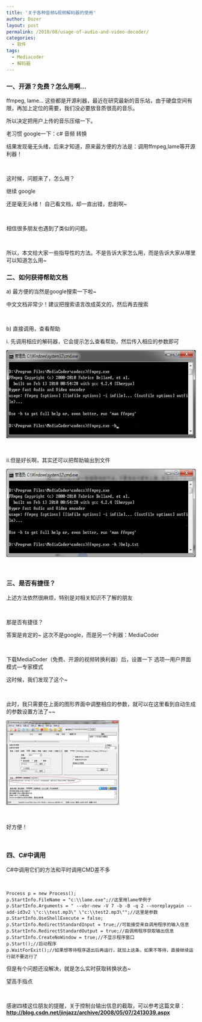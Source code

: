 ```yaml
---
title: '关于各种音频&视频解码器的使用'
author: Dozer
layout: post
permalink: /2010/08/usage-of-audio-and-video-decoder/
categories:
  - 软件
tags:
  - Mediacoder
  - 解码器
---
```


### 一、开源？免费？怎么用啊…

ffmpeg, lame… 这些都是开源利器，最近在研究最新的音乐站，由于硬盘空间有限，再加上定位的需要，我们没必要放音质很高的音乐。

所以决定把用户上传的音乐压缩一下。

老习惯 google一下：c# 音频 转换

结果发现毫无头绪，后来才知道，原来最方便的方法是：调用ffmpeg,lame等开源利器！

&nbsp;

这时候，问题来了，怎么用？

继续 google

还是毫无头绪！ 自己看文档，却一直出错，悲剧啊~

&nbsp;

相信很多朋友也遇到了类似的问题。

&nbsp;

所以，本文给大家一些指导性的方法。不是告诉大家怎么用，而是告诉大家从哪里可以知道怎么用~

<!--more-->

### 二、如何获得帮助文档

a) 最方便的当然是google搜索一下啦~

中文文档非常少！建议把搜索语言改成英文的，然后再去搜索

&nbsp;

b) 直接调用，查看帮助

i. 先调用相应的解码器，它会提示怎么查看帮助，然后传入相应的参数即可

[<img title="cmd1" alt="cmd1" src="/uploads/2011/01/cmd1.png" width="677" height="234" />][1]

&nbsp;

ii.但是好长啊，其实还可以把帮助输出到文件

[<img class="alignnone size-full wp-image-187" title="cmd2" alt="cmd2" src="/uploads/2011/01/cmd2.png" width="677" height="234" />][2]

&nbsp;

### 三、是否有捷径？

上述方法依然很麻烦，特别是对相关知识不了解的朋友

&nbsp;

那是否有捷径？

答案是肯定的~ 这次不是google，而是另一个利器：MediaCoder

&nbsp;

下载MediaCoder（免费、开源的视频转换利器）后，设置一下 选项—用户界面模式—专家模式

这时候，我们发现了这个~

&nbsp;

此时，我只需要在上面的图形界面中调整相应的参数，就可以在这里看到自动生成的参数设置方法了~~

[<img class="alignnone size-medium wp-image-188" title="mediacoder" alt="mediacoder" src="/uploads/2011/01/mediacoder-300x225.png" width="300" height="225" />][3]

&nbsp;

好方便！

&nbsp;

### 四、C#中调用

C#中调用它们的方法和平时调用CMD差不多

&nbsp;

    Process p = new Process();
    p.StartInfo.FileName = "c:\\lame.exe";//这里用lame举例子
    p.StartInfo.Arguments = " --vbr-new -V 7 -b -B -q 2 --noreplaygain --add-id3v2 \"c:\\test.mp3\" \"c:\\test2.mp3\"";//这里是参数
    p.StartInfo.UseShellExecute = false;
    p.StartInfo.RedirectStandardInput = true;//可能接受来自调用程序的输入信息
    p.StartInfo.RedirectStandardOutput = true;//由调用程序获取输出信息
    p.StartInfo.CreateNoWindow = true;//不显示程序窗口
    p.Start();//启动程序
    p.WaitForExit();//如果想等待程序退出后再运行，就加上这条，如果不等待，直接继续运行就不要这行了

但是有个问题还没解决，就是怎么实时获取转换状态~

望高手指点

&nbsp;

感谢四楼这位朋友的提醒，关于控制台输出信息的截取，可以参考这篇文章：**<a href="http://blog.csdn.net/jinjazz/archive/2008/05/07/2413039.aspx" target="_blank">http://blog.csdn.net/jinjazz/archive/2008/05/07/2413039.aspx</a>**

&nbsp;

 [1]: /uploads/2011/01/cmd1.png
 [2]: /uploads/2011/01/cmd2.png
 [3]: /uploads/2011/01/mediacoder.png
